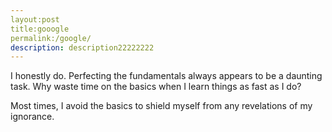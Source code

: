 ```yaml
---
layout:post
title:gooogle
permalink:/google/
description: description22222222
---
```


I honestly do. Perfecting the fundamentals always appears to be a daunting task. Why waste time on the basics when I learn things as fast as I do?

Most times, I avoid the basics to shield myself from any revelations of my ignorance.

